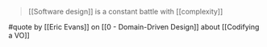 > [[Software design]] is a constant battle with [[complexity]]

#quote by [[Eric Evans]] on [[0 - Domain-Driven Design]] about [[Codifying a VO]]
